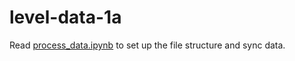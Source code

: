 # level-data-1a

Read [process_data.ipynb](./process_data.ipynb) to set up the file structure and sync data.
